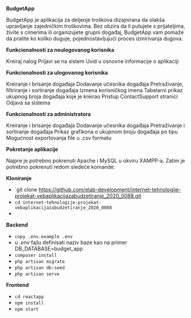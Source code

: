 **BudgetApp**

BudgetApp je aplikacija za deljenje troškova dizajnirana da olakša upravljanje zajedničkim troškovima. Bez obzira da li putujete s prijateljima, živite s cimerima ili organizujete grupni događaj, BudgetApp vam pomaže da pratite ko koliko duguje, pojednostavljujući proces izmirivanja dugova.

**Funkcionalnosti za neulogovanog korisnika**

Kreiraj nalog
Prijavi se na sistem
Uvid u osnovne informacije o aplikaciji

**Funkcionalnosti za ulogovanog korisnika**

Kreiranje i brisanje događaja
Dodavanje učesnika događaja
Pretraživanje, filtriranje i sortiranje događaja
Izmena korisničkog imena
Tabelarni prikaz ukupnog broja događaja koje je kreirao 
Pristup ContactSupport stranici
Odjava sa sistema

**Funkcionalnosti za administratora**

Kreiranje i brisanje događaja
Dodavanje učesnika događaja
Pretraživanje i sortiranje događaja
Prikaz grafikona o ukupnom broju događaja po tipu
Mogućnost exportovanja file u .csv formatu

**Pokretanje aplikacije**

Najpre je potrebno pokrenuti Apache i MySQL u okviru XAMPP-a.
Zatim je potrebno pokrenuti redom sledeće komande:

**Kloniranje**

- `git clone https://github.com/elab-development/internet-tehnologije-projekat-vebaplikacijazabudzetiranje_2020_0088.git
- `cd internet-tehnologije-projekat-vebaplikacijazabudzetiranje_2020_0088`
- 
**Backend**

- `copy .env.example .env`
- u _.env_ fajlu definisati naziv baze kao na primer DB_DATABASE=budget_app
- `composer install`
- `php artisan migrate`
- `php artisan db:seed`
- `php artisan serve`

**Frontend**

- `cd reactapp`
- `npm install`
- `npm start`


